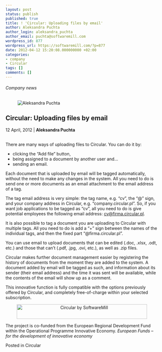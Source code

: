 ```yaml
---
layout: post
status: publish
published: true
title: ! 'Circular: Uploading files by email'
author: Aleksandra Puchta
author_login: aleksandra_puchta
author_email: puchta@softwaremill.com
wordpress_id: 877
wordpress_url: https://softwaremill.com/?p=877
date: 2012-04-12 15:20:08.000000000 +02:00
categories:
- company
- Circular
tags: []
comments: []
---
```


<h6>Company news</h6>
<div class="post-header clearfix">
<figure><div class="image"><img src="https://softwaremill.com/wp-content/uploads/2013/04/puchta.jpg" alt="Aleksandra Puchta"></div></figure><div class="title">
<h2 class="font-dark-blue font-normal">Circular: Uploading files by email</h2>12 April, 2012 | <b>Aleksandra Puchta</b><br><br>
</div>
</div>
<div class="post-rows"><div class="text">
<p id="Postyarchiwalne-Circular:Uploadingfilesbyemail">There are many ways of uploading files to Circular. You can do it by:</p>
<ul>
<li>clicking the “Add file” button,</li>
<li>being assigned to a document by another user and…</li>
<li>sending an email.</li>
</ul>
<p>Each document that is uploaded by email will be tagged automatically, without the need to make any changes in the system. All you need to do is send one or more documents as an email attachment to the email address of a tag.</p>
<p>The tag email address is very simple: the tag name, e.g. “cv”, the “@” sign, and your company address in Circular, e.g. “company.circular.pl”. So, if you want job applications to be tagged as “cv”, all you need to do is give potential employees the following email address: <a href="mailto:cv@firma.circular.pl" rel="nofollow">cv@firma.circular.pl</a>.</p>
<p>It is also possible to tag a document you are uploading to Circular with multiple tags. All you need to do is add a “+” sign between the names of the individual tags, and then the fixed part “@firma.circular.pl”.</p>
<p>You can use email to upload documents that can be edited (.doc, .xlsx, .odt, etc.) and those that can’t (.pdf, .jpg, .ovi, etc.), as well as .zip files.</p>
<p>Circular makes further document management easier by registering the history of documents from the moment they are added to the system. A document added by email will be tagged as such, and information about its sender (their email address) and the time it was sent will be available, while the contents of the email will show up as a comment.</p>
<p>This innovative function is fully compatible with the options previously offered by Circular, and completely free-of-charge within your selected subscription.</p>
<p align="center"><img title="Circular by SoftwareMill" alt="Circular by SoftwareMill" src="https://kiwi.softwaremill.com/download/attachments/24412402/image2013-7-1%2012%3A46%3A21.png?version=1&amp;modificationDate=1372761942212&amp;api=v2" width="431" height="48" data-image-src="/download/attachments/24412402/image2013-7-1%2012%3A46%3A21.png?version=1&amp;modificationDate=1372761942212&amp;api=v2"></p>
<p>The project is co-funded from the European Regional Development Fund within the Operational Programme Innovative Economy. <em>European Funds – for the development of innovative economy</em></p>
</div></div>
<div class="post-footer">Posted in Circular</div>
